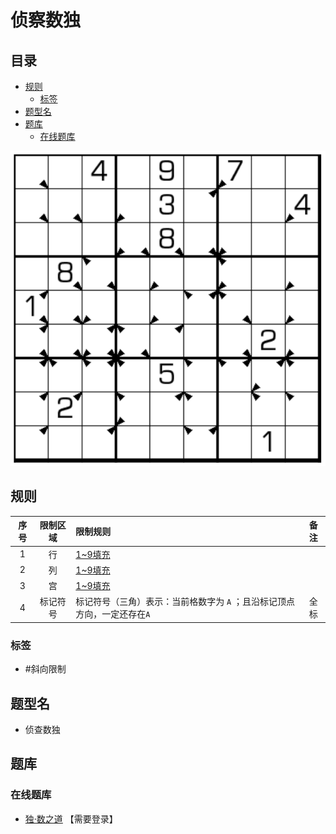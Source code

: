 # 侦察数独
<!-- START doctoc generated TOC please keep comment here to allow auto update -->
<!-- DON'T EDIT THIS SECTION, INSTEAD RE-RUN doctoc TO UPDATE -->
## 目录

- [规则](#%E8%A7%84%E5%88%99)
  - [标签](#%E6%A0%87%E7%AD%BE)
- [题型名](#%E9%A2%98%E5%9E%8B%E5%90%8D)
- [题库](#%E9%A2%98%E5%BA%93)
  - [在线题库](#%E5%9C%A8%E7%BA%BF%E9%A2%98%E5%BA%93)

<!-- END doctoc generated TOC please keep comment here to allow auto update -->

![题](../../../../../images/sudoku/侦查数独.png)

## 规则

| 序号  | 限制区域 | 限制规则                                     | 备注  |
|:---:|:----:|:-----------------------------------------|:---:|
|  1  |  行   | [1~9填充]                                  |     |
|  2  |  列   | [1~9填充]                                  |     |
|  3  |  宫   | [1~9填充]                                  |     |
|  4  | 标记符号 | 标记符号（三角）表示：当前格数字为 `A` ；且沿标记顶点方向，一定还存在`A` | 全标  |

### 标签

- #斜向限制

## 题型名

- 侦查数独

## 题库

### 在线题库

- [独·数之道](http://www.sudokufans.org.cn/lx/game.index.php?type=detection) 【需要登录】

[1~9填充]: ../../../../../rules/rules.md#1to9填充
